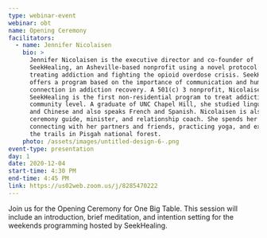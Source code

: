 ```yaml
---
type: webinar-event
webinar: obt
name: Opening Ceremony
facilitators:
  - name: Jennifer Nicolaisen
    bio: >
      Jennifer Nicolaisen is the executive director and co-founder of
      SeekHealing, an Asheville-based nonprofit using a novel protocol for
      treating addiction and fighting the opioid overdose crisis. SeekHealing
      offers a program based on the importance of communication and human social
      connection in addiction recovery. A 501(c) 3 nonprofit, Nicolaisen says
      SeekHealing is the first non-residential program to treat addiction at the
      community level. A graduate of UNC Chapel Hill, she studied linguistics
      and Chinese and also speaks French and Spanish. Nicolaisen is also a
      ceremony guide, minister, and relationship coach. She spends her free time
      connecting with her partners and friends, practicing yoga, and exploring
      the trails in Pisgah national forest.
    photo: /assets/images/untitled-design-6-.png
event-type: presentation
day: 1
date: 2020-12-04
start-time: 4:30 PM
end-time: 4:45 PM
link: https://us02web.zoom.us/j/8285470222
---
```

Join us for the Opening Ceremony for One Big Table. This session will include an introduction, brief meditation, and intention setting for the weekends programming hosted by SeekHealing.  
